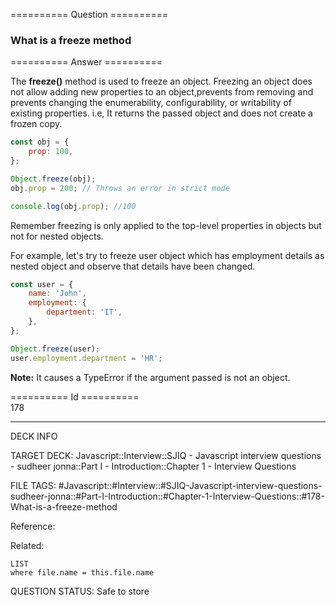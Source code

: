 ========== Question ==========  

### What is a freeze method  

========== Answer ==========  

The **freeze()** method is used to freeze an object. Freezing an object does not allow adding new properties to an object,prevents from removing and prevents changing the enumerability, configurability, or writability of existing properties. i.e, It returns the passed object and does not create a frozen copy.

```javascript
const obj = {
    prop: 100,
};

Object.freeze(obj);
obj.prop = 200; // Throws an error in strict mode

console.log(obj.prop); //100
```

Remember freezing is only applied to the top-level properties in objects but not for nested objects.

For example, let's try to freeze user object which has employment details as nested object and observe that details have been changed.

```javascript
const user = {
    name: 'John',
    employment: {
        department: 'IT',
    },
};

Object.freeze(user);
user.employment.department = 'HR';
```

**Note:** It causes a TypeError if the argument passed is not an object.

========== Id ==========  
178

---

DECK INFO

TARGET DECK: Javascript::Interview::SJIQ - Javascript interview questions - sudheer jonna::Part I - Introduction::Chapter 1 - Interview Questions

FILE TAGS: #Javascript::#Interview::#SJIQ-Javascript-interview-questions-sudheer-jonna::#Part-I-Introduction::#Chapter-1-Interview-Questions::#178-What-is-a-freeze-method

Reference:

Related:

```dataview
LIST
where file.name = this.file.name
```

QUESTION STATUS: Safe to store
